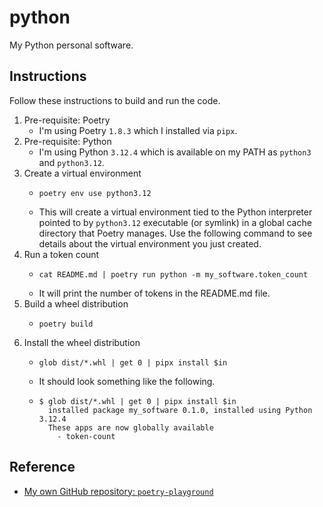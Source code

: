 # python

My Python personal software.


## Instructions

Follow these instructions to build and run the code.

1. Pre-requisite: Poetry
    * I'm using Poetry `1.8.3` which I installed via `pipx`.
2. Pre-requisite: Python
    * I'm using Python `3.12.4` which is available on my PATH as `python3` and `python3.12`.
3. Create a virtual environment
    * ```shell
      poetry env use python3.12
      ```
    * This will create a virtual environment tied to the Python interpreter pointed to by `python3.12` executable (or
      symlink) in a global cache directory that Poetry manages. Use the following command to see details about the
      virtual environment you just created.
4. Run a token count
    * ```shell
      cat README.md | poetry run python -m my_software.token_count
      ```
    * It will print the number of tokens in the README.md file.
5. Build a wheel distribution
   * ```shell
     poetry build
     ```
6. Install the wheel distribution
   * ```shell
     glob dist/*.whl | get 0 | pipx install $in
     ```
   * It should look something like the following.
   * ```text
     $ glob dist/*.whl | get 0 | pipx install $in 
       installed package my_software 0.1.0, installed using Python 3.12.4
       These apps are now globally available
         - token-count
     ```


## Reference

* [My own GitHub repository: `poetry-playground`](https://github.com/dgroomes/python-playground)
